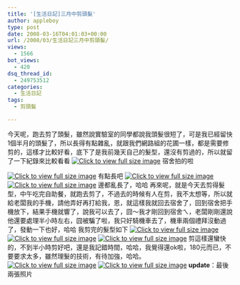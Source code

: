 ```yaml
---
title: '[生活日記]三月中剪頭髮'
author: appleboy
type: post
date: 2008-03-16T04:01:03+00:00
url: /2008/03/生活日記三月中剪頭髮/
views:
  - 1566
bot_views:
  - 420
dsq_thread_id:
  - 249753512
categories:
  - 生活日記
tags:
  - 剪頭髮

---
```

今天呢，跑去剪了頭髮，雖然說實驗室的同學都說我頭髮很短了，可是我已經留快1個半月的頭髮了，所以長得有點雜亂，就跟我們網路組的花圃一樣，都是需要修剪的，這樣才比較好看，底下了是我前幾天自己的髮型，還沒有剪過的，所以就留了一下紀錄來比較看看 [<img src="https://i2.wp.com/pic.wu-boy.com/albums/userpics/10001/normal_0315125226.JPG?w=300" border="0" alt="Click to view full size image" data-recalc-dims="1" />][1] 宿舍拍的啦 <!--more-->

[<img src="https://i0.wp.com/pic.wu-boy.com/albums/userpics/10001/normal_0315125322.JPG?w=300" border="0" alt="Click to view full size image" data-recalc-dims="1" />][2] 有點長吧 [<img src="https://i0.wp.com/pic.wu-boy.com/albums/userpics/10001/normal_0315125157.JPG?w=300" border="0" alt="Click to view full size image" data-recalc-dims="1" />][3] [<img src="https://i1.wp.com/pic.wu-boy.com/albums/userpics/10001/normal_0314230905%7E0.JPG?w=300" border="0" alt="Click to view full size image" data-recalc-dims="1" />][4] 邊都亂長了，哈哈 再來呢，就是今天去剪得髮型，中午吃完自助餐，就跑去剪了，不過去的時候有人在剪，我不太想等，所以就給老闆我的手機，請他弄好再打給我，恩，就這樣我就回去宿舍了，回到宿舍把手機放下，結果手機就響了，說我可以去了，囧～我才剛回到宿舍ㄟ，老闆剛剛還說他還要處理半小時左右，囧被騙了啦，我只好騎機車去了，機車兩個禮拜沒動過了，發動一下也好，哈哈 我剪完的髮型如下 [<img src="https://i1.wp.com/pic.wu-boy.com/albums/userpics/10001/normal_0316133440.JPG?w=300" border="0" alt="Click to view full size image" data-recalc-dims="1" />][5] [<img src="https://i2.wp.com/pic.wu-boy.com/albums/userpics/10001/normal_0316133507.JPG?w=300" border="0" alt="Click to view full size image" data-recalc-dims="1" />][6] [<img src="https://i1.wp.com/pic.wu-boy.com/albums/userpics/10001/normal_0316133705.JPG?w=300" border="0" alt="Click to view full size image" data-recalc-dims="1" />][7] 剪這樣還蠻快的，不到半小時剪好吧，還是我記錯時間，哈哈，我覺得還ok啦，180元而已，不要要求太多，雖然理髮的技術，有待加強，哈哈。 [<img src="https://i1.wp.com/pic.wu-boy.com/albums/userpics/10001/normal_0316175536.JPG?w=300" border="0" alt="Click to view full size image" data-recalc-dims="1" />][8] [<img src="https://i0.wp.com/pic.wu-boy.com/albums/userpics/10001/normal_0316175601.JPG?w=300" border="0" alt="Click to view full size image" data-recalc-dims="1" />][9] **update**：最後兩張照片

 [1]: http://pic.wu-boy.com/displayimage.php?pos=-2686
 [2]: http://pic.wu-boy.com/displayimage.php?pos=-2687
 [3]: http://pic.wu-boy.com/displayimage.php?pos=-2685
 [4]: http://pic.wu-boy.com/displayimage.php?pos=-2730
 [5]: http://pic.wu-boy.com/displayimage.php?pos=-2691
 [6]: http://pic.wu-boy.com/displayimage.php?pos=-2692
 [7]: http://pic.wu-boy.com/displayimage.php?pos=-2698
 [8]: http://pic.wu-boy.com/displayimage.php?pos=-2745
 [9]: http://pic.wu-boy.com/displayimage.php?pos=-2744